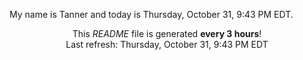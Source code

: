 My name is Tanner and today is Thursday, October 31, 9:43 PM EDT.

<p align="center">This <i>README</i> file is generated <b>every 3 hours</b>!</br>Last refresh: Thursday, October 31, 9:43 PM EDT<br /></p>

